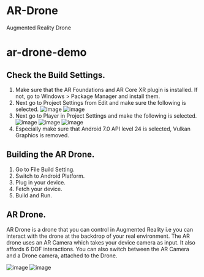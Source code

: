 # AR-Drone
 Augmented Reality Drone
# ar-drone-demo

## Check the Build Settings.
1. Make sure that the AR Foundations and AR Core XR plugin is installed. If not, go to Windows > Package Manager and install them.
2. Next go to Project Settings from Edit and make sure the following is selected.
![image](https://user-images.githubusercontent.com/42771219/162718482-91c064af-b9b6-4345-bbc4-2e605526880e.png)
![image](https://user-images.githubusercontent.com/42771219/162718644-04b53b2c-1871-4eb0-903b-40a26bccef78.png)
3. Next go to Player in Project Settings and make the following is selected.
![image](https://user-images.githubusercontent.com/42771219/162718843-2ecc3447-6cda-408a-ab41-44059e24b813.png)
![image](https://user-images.githubusercontent.com/42771219/162719027-ec16d361-877f-4ee3-9c54-7f8535b44603.png)
![image](https://user-images.githubusercontent.com/42771219/162719181-f17e5725-15d8-464c-b5c3-9c0506f3797d.png)
4. Especially make sure that Android 7.0 API level 24 is selected, Vulkan Graphics is removed.

## Building the AR Drone.

1. Go to File Build Setting.
2. Switch to Android Platform.
3. Plug in your device.
4. Fetch your device.
5. Build and Run.

## AR Drone.

AR Drone is a drone that you can control in Augmented Reality i.e you can interact with the drone at the backdrop of your real environment. The AR drone uses an AR Camera which takes your device camera as input. It also affords 6 DOF interactions. You can also switch between the AR Camera and a Drone camera, attached to the Drone.

![image](https://user-images.githubusercontent.com/42771219/162718002-335752ee-2dad-42bf-8bdf-a5993295a003.png)
![image](https://user-images.githubusercontent.com/42771219/162718176-3ad9949e-b573-47ba-a173-ef341591f26a.png)




